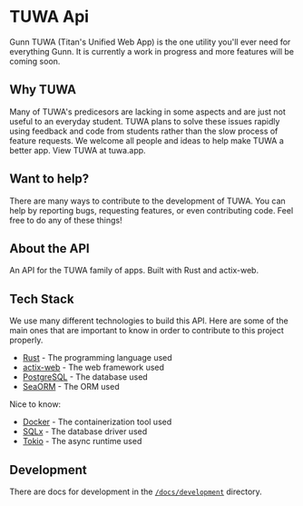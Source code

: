 # TUWA Api

Gunn TUWA (Titan's Unified Web App) is the one utility you'll ever need for everything Gunn. It is currently a work in progress and more features will be coming soon.

## Why TUWA

Many of TUWA's predicesors are lacking in some aspects and are just not useful to an everyday student. TUWA plans to solve these issues rapidly using feedback and code from students rather than the slow process of feature requests. We welcome all people and ideas to help make TUWA a better app. View TUWA at tuwa.app.

## Want to help?

There are many ways to contribute to the development of TUWA. You can help by reporting bugs, requesting features, or even contributing code. Feel free to do any of these things!

## About the API

An API for the TUWA family of apps. Built with Rust and actix-web.

## Tech Stack

We use many different technologies to build this API. Here are some of the main ones that are important to know in order to contribute to this project properly.

- [Rust](https://www.rust-lang.org/) - The programming language used
- [actix-web](https://actix.rs/) - The web framework used
- [PostgreSQL](https://www.postgresql.org/) - The database used
- [SeaORM](https://www.sea-ql.org/SeaORM/) - The ORM used

Nice to know:
- [Docker](https://www.docker.com/) - The containerization tool used
- [SQLx](https://github.com/launchbadge/sqlx) - The database driver used
- [Tokio](https://tokio.rs/) - The async runtime used

## Development

There are docs for development in the [`/docs/development`](/docs/development) directory.